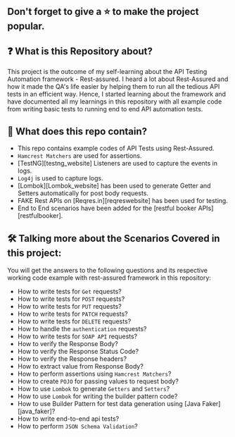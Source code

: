 ## Don't forget to give a :star: to make the project popular.

## :question: What is this Repository about?

This project is the outcome of my self-learning about the API Testing Automation framework - Rest-assured.
I heard a lot about Rest-Assured and how it made the QA's life easier by helping them to run all the tedious API tests
in an efficient way.
Hence, I started learning about the framework and have documented all my learnings in this repository with all 
example code from writing basic tests to running end to end API automation tests.

## :briefcase: What does this repo contain?
- This repo contains example codes of API Tests using Rest-Assured.
- `Hamcrest Matchers` are used for assertions.
- [TestNG][testng_website] Listeners are used to capture the events in logs.
- `Log4j` is used to capture logs.
- [Lombok][Lombok_website] has been used to generate Getter and Setters automatically for post body requests.
- FAKE Rest APIs on [Reqres.in][reqreswebsite] has been used for testing.
- End to End scenarios have been added for the [restful booker APIs][restfulbooker].

## :hammer_and_wrench: Talking more about the Scenarios Covered in this project:
You will get the answers to the following questions and its respective working code example with rest-assured 
framework in this repository:
- How to write tests for `Get` requests?
- How to write tests for `POST` requests?
- How to write tests for `PUT` requests?
- How to write tests for `PATCH` requests?
- How to write tests for `DELETE` requests?
- How to handle the `authentication` requests?
- How to write tests for `SOAP API` requests?
- How to verify the Response Body?
- How to verify the Response Status Code?
- How to verify the Response headers?
- How to extract value from Response Body?
- How to perform assertions using `Hamcrest Matchers`?
- How to create `POJO` for passing values to request body?
- How to use `Lombok` to generate `Getters` and `Setters`?
- How to use `Lombok` for writing the builder pattern code?
- How to use Builder Pattern for test data generation using [Java Faker][java_faker]?
- How to write end-to-end api tests?
- How to perform `JSON Schema Validation`?
